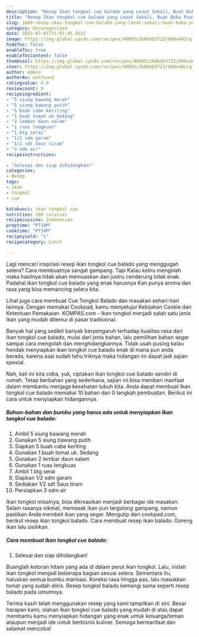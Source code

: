```yaml
---
description: "Resep Ikan tongkol cue balado yang Lezat Sekali, Buat Buka Puasa Lezat Sekali"
title: "Resep Ikan tongkol cue balado yang Lezat Sekali, Buat Buka Puasa Lezat Sekali"
slug: 1668-resep-ikan-tongkol-cue-balado-yang-lezat-sekali-buat-buka-puasa-lezat-sekali
category: Uncategorized
date: 2022-07-01T21:05:45.922Z
image: https://img-global.cpcdn.com/recipes/40805c2b8bbb3722/680x482cq70/ikan-tongkol-cue-balado-foto-resep-utama.jpg
hideToc: false
enableToc: true
enableTocContent: false
thumbnail: https://img-global.cpcdn.com/recipes/40805c2b8bbb3722/680x482cq70/ikan-tongkol-cue-balado-foto-resep-utama.jpg
cover: https://img-global.cpcdn.com/recipes/40805c2b8bbb3722/680x482cq70/ikan-tongkol-cue-balado-foto-resep-utama.jpg
author: Admin
authorAv: notfound
ratingvalue: 4.9
reviewcount: 9
recipeingredient:
- "5 siung bawang merah"
- "5 siung bawang putih"
- "5 buah cabe keriting"
- "1 buah tomat uk Sedang"
- "2 lembar daun salam"
- "1 ruas lengkuas"
- "1 btg serai"
- "1/2 sdm garam"
- "1/2 sdt Saus tiram"
- "3 sdm air"
recipeinstructions:

- "Selesai dan siap dihidangkan!"
categories:
- Resep
tags:
- ikan
- tongkol
- cue

katakunci: ikan tongkol cue 
nutrition: 208 calories
recipecuisine: Indonesian
preptime: "PT19M"
cooktime: "PT34M"
recipeyield: "1"
recipecategory: Lunch

---
```



Lagi mencari inspirasi resep ikan tongkol cue balado yang menggugah selera? Cara membuatnya sangat gampang. Tapi Kalau keliru mengolah maka hasilnya tidak akan memuaskan dan justru cenderung tidak enak. Padahal ikan tongkol cue balado yang enak harusnya Kan punya aroma dan rasa yang bisa memancing selera kita.


Lihat juga cara membuat Cue Tongkol Balado dan masakan sehari-hari lainnya. Dengan memakai Cookpad, kamu menyetujui Kebijakan Cookie dan Ketentuan Pemakaian. KOMPAS.com - Ikan tongkol menjadi salah satu jenis ikan yang mudah ditemui di pasar tradisional.

Banyak hal yang sedikit banyak berpengaruh terhadap kualitas rasa dari ikan tongkol cue balado, mulai dari jenis bahan, lalu pemilihan bahan segar sampai cara mengolah dan menghidangkannya. Tidak usah pusing kalau hendak menyiapkan ikan tongkol cue balado enak di mana pun anda berada, karena asal sudah tahu triknya maka hidangan ini dapat jadi sajian spesial.


Nah, kali ini kita coba, yuk, ciptakan ikan tongkol cue balado sendiri di rumah. Tetap berbahan yang sederhana, sajian ini bisa memberi manfaat dalam membantu menjaga kesehatan tubuh kita. Anda dapat membuat Ikan tongkol cue balado memakai 10 bahan dan 0 langkah pembuatan. Berikut ini cara untuk menyiapkan hidangannya.

<!--inarticleads1-->

##### Bahan-bahan dan bumbu yang harus ada untuk menyiapkan Ikan tongkol cue balado:

1. Ambil 5 siung bawang merah
1. Gunakan 5 siung bawang putih
1. Siapkan 5 buah cabe keriting
1. Gunakan 1 buah tomat uk. Sedang
1. Gunakan 2 lembar daun salam
1. Gunakan 1 ruas lengkuas
1. Ambil 1 btg serai
1. Siapkan 1/2 sdm garam
1. Sediakan 1/2 sdt Saus tiram
1. Persiapkan 3 sdm air


Ikan tongkol misalnya, bisa dikreasikan menjadi berbagai ide masakan. Selain rasanya nikmat, memasak ikan pun tergolong gampang, namun pastikan Anda membeli ikan yang segar. Mengutip dari cookpad.com, berikut resep ikan tongkol balado. Cara membuat resep ikan balado: Goreng ikan lalu sisihkan. 

<!--inarticleads2-->

##### Cara membuat Ikan tongkol cue balado:


1. Selesai dan siap dihidangkan!

Buanglah kotoran hitam yang ada di dalam perut ikan tongkol. Lalu, irislah ikan tongkol menjadi beberapa bagian sesuai selera. Sementara itu, haluskan semua bumbu marinasi. Koreksi rasa hingga pas, lalu masukkan tomat yang sudah diiris. Resep tongkol balado kemangi sama seperti resep balado pada umumnya. 

Terima kasih telah menggunakan resep yang kami tampilkan di sini. Besar harapan kami, olahan Ikan tongkol cue balado yang mudah di atas dapat membantu kamu menyiapkan hidangan yang enak untuk keluarga/teman ataupun menjadi ide untuk berbisnis kuliner. Semoga bermanfaat dan selamat mencoba!
